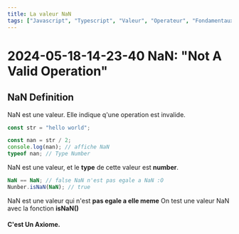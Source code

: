 ```yaml
---
title: La valeur NaN
tags: ["Javascript", "Typescript", "Valeur", "Operateur", "Fondamentaux"]
---
```


# 2024-05-18-14-23-40 NaN: "Not A Valid Operation"

## NaN Definition

NaN est une valeur. Elle indique q'une operation est invalide.

```js
const str = "hello world";

const nan = str / 2;
console.log(nan); // affiche NaN
typeof nan; // Type Number
```

NaN est une valeur, et le **type** de cette valeur est **number**.

```js
NaN == NaN; // false NaN n'est pas egale a NaN :O
Nunber.isNaN(NaN); // true
```

NaN est une valeur qui n'est **pas egale a elle meme**
On test une valeur NaN avec la fonction **isNaN()**

#### C'est Un Axiome.
